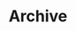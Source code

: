 ---
title: "Archive"
layout: "archives"   # 关键：使用 PaperMod 的 archives 布局
url: "/archives/"    # 访问路径
summary: "archives"
---